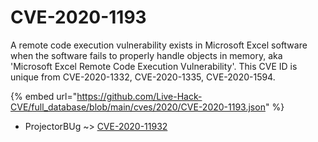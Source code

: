 # CVE-2020-1193

A remote code execution vulnerability exists in Microsoft Excel software when the software fails to properly handle objects in memory, aka 'Microsoft Excel Remote Code Execution Vulnerability'. This CVE ID is unique from CVE-2020-1332, CVE-2020-1335, CVE-2020-1594.

{% embed url="https://github.com/Live-Hack-CVE/full_database/blob/main/cves/2020/CVE-2020-1193.json" %}


* ProjectorBUg ~> [CVE-2020-11932](https://www.alice-snow.ru/2020/database/cve-2020-1193/cve-2020-11932-projectorbug)